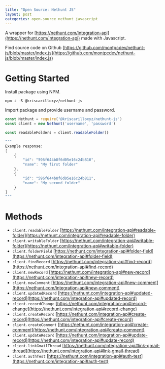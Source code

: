 ```yaml
---
title: "Open Source: Nethunt JS"
layout: post
categories: open-source nethunt javascript
---
```


A wrapper for [https://nethunt.com/integration-api](https://nethunt.com/integration-api) made with Javascript. 

Find source code on Github [https://github.com/montpcdev/nethunt-js/blob/master/index.js](https://github.com/montpcdev/nethunt-js/blob/master/index.js)

# Getting Started

Install package using NPM.

```console
npm i -S @kriscarilloxyz/nethunt-js
```

Import package and provide username and password.

```js
const Nethunt = require('@kriscarilloxyz/nethunt-js')
const client = new Nethunt('username', 'password')

const readableFolders = client.readableFolder()

"""
Example response:
[
    {
        "id": "596f644b8f6d05e16c24b810",
        "name": "My first folder"
    },
    {
        "id": "596f644b8f6d05e16c24b811",
        "name": "My second folder"
    }
]
"""
```

# Methods

- `client.readableFolder` [https://nethunt.com/integration-api#readable-folder](https://nethunt.com/integration-api#readable-folder)
- `client.writableFolder` [https://nethunt.com/integration-api#writable-folder](https://nethunt.com/integration-api#writable-folder)
- `client.folderField` [https://nethunt.com/integration-api#folder-field](https://nethunt.com/integration-api#folder-field)
- `client.findRecord` [https://nethunt.com/integration-api#find-record](https://nethunt.com/integration-api#find-record)
- `client.newRecord` [https://nethunt.com/integration-api#new-record](https://nethunt.com/integration-api#new-record)
- `client.newComment` [https://nethunt.com/integration-api#new-comment](https://nethunt.com/integration-api#new-comment)
- `client.updatedRecord` [https://nethunt.com/integration-api#updated-record](https://nethunt.com/integration-api#updated-record)
- `client.recordChange` [https://nethunt.com/integration-api#record-change](https://nethunt.com/integration-api#record-change)
- `client.createRecord` [https://nethunt.com/integration-api#create-record](https://nethunt.com/integration-api#create-record)
- `client.createComment` [https://nethunt.com/integration-api#create-comment](https://nethunt.com/integration-api#create-comment)
- `client.updateRecord` [https://nethunt.com/integration-api#update-record](https://nethunt.com/integration-api#update-record)
- `client.linkGmailThread` [https://nethunt.com/integration-api#link-gmail-thread](https://nethunt.com/integration-api#link-gmail-thread)
- `client.authTest` [https://nethunt.com/integration-api#auth-test](https://nethunt.com/integration-api#auth-test)
